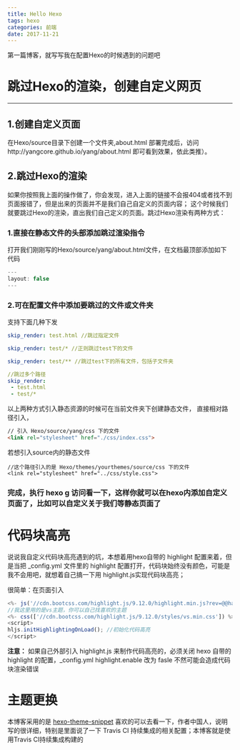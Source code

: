 ```yaml
---
title: Hello Hexo
tags: hexo
categories: 前端
date: 2017-11-21
---
```

第一篇博客，就写写我在配置Hexo的时候遇到的问题吧
# 跳过Hexo的渲染，创建自定义网页
***
## 1.创建自定义页面
在Hexo/source目录下创建一个文件夹,about.html 部署完成后，访问http://yangcore.github.io/yang/about.html  即可看到效果，依此类推）。
## 2.跳过Hexo的渲染
如果你按照我上面的操作做了，你会发现，进入上面的链接不会报404或者找不到页面报错了，但是出来的页面并不是我们自己自定义的页面内容；
这个时候我们就要跳过Hexo的渲染，直出我们自己定义的页面。跳过Hexo渲染有两种方式：
### 1.直接在静态文件的头部添加跳过渲染指令
打开我们刚刚写的Hexo/source/yang/about.html文件，在文档最顶部添加如下代码

```javascript
---
layout: false
---
```
### 2.可在配置文件中添加要跳过的文件或文件夹
支持下面几种下发
```yml
skip_render: test.html //跳过指定文件

skip_render: test/* //正则跳过test下的文件

skip_render: test/** //跳过test下的所有文件，包括子文件夹

//跳过多个路径
skip_render:
 - test.html
 - test/*
```

以上两种方式引入静态资源的时候可在当前文件夹下创建静态文件，
直接相对路径引入，
```html
// 引入 Hexo/source/yang/css 下的文件
<link rel="stylesheet" href="./css/index.css">
```
若想引入source内的静态文件
```
//这个路径引入的是 Hexo/themes/yourthemes/source/css 下的文件
<link rel="stylesheet" href="../css/style.css">
```

### 完成，执行 hexo g  访问看一下，这样你就可以在hexo内添加自定义页面了，比如可以自定义关于我们等静态页面了

# 代码块高亮

说说我自定义代码块高亮遇到的坑，本想着用hexo自带的 highlight 配置来着，但是当把 _config.yml 文件里的 highlight 配置打开，代码块始终没有颜色，可能是我不会用吧，就想着自己搞一下用 highlight.js实现代码块高亮；

很简单：在页面引入

```javascript
<%- js('//cdn.bootcss.com/highlight.js/9.12.0/highlight.min.js?rev=@@hash') %>
//我这里用的是vs主题，你可以自己找喜欢的主题
<%- css(['//cdn.bootcss.com/highlight.js/9.12.0/styles/vs.min.css']) %>
<script>
hljs.initHighlightingOnLoad(); //初始化代码高亮 
</script>
```
**注意：** 如果自己外部引入 highlight.js 来制作代码高亮的，必须关闭 hexo 自带的 highlight 的配置，_config.yml highlight.enable 改为 fasle 不然可能会造成代码块渲染错误

# 主题更换
本博客采用的是 [hexo-theme-snippet](https://github.com/shenliyang/hexo-theme-snippet "主题") 喜欢的可以去看一下，作者中国人，说明写的很详细，特别是里面说了一下 Travis CI 持续集成的相关配置；本博客就是使用Travis CI持续集成构建的



